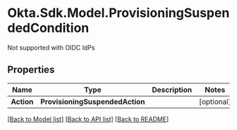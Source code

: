 # Okta.Sdk.Model.ProvisioningSuspendedCondition
Not supported with OIDC IdPs

## Properties

Name | Type | Description | Notes
------------ | ------------- | ------------- | -------------
**Action** | **ProvisioningSuspendedAction** |  | [optional] 

[[Back to Model list]](../README.md#documentation-for-models) [[Back to API list]](../README.md#documentation-for-api-endpoints) [[Back to README]](../README.md)

